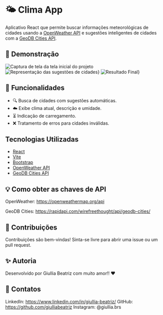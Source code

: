 # 🌤️ Clima App

Aplicativo React que permite buscar informações meteorológicas de cidades usando a [OpenWeather API](https://openweathermap.org/api) e sugestões inteligentes de cidades com a [GeoDB Cities API](https://rapidapi.com/wirefreethought/api/geodb-cities/).

## 📸 Demonstração

![Captura de tela da tela inicial do projeto](https://github.com/user-attachments/assets/34988f4d-076b-4935-9e22-c3a76f3104d2)
![Representação das sugestões de cidades}](https://github.com/user-attachments/assets/dce7a008-48f6-4c80-b6fd-bb156968b092)
![Resultado Final}](https://github.com/user-attachments/assets/62f51a9d-de76-4df3-9e99-db5dcde07566)

## 🚀 Funcionalidades

- 🔍 Busca de cidades com sugestões automáticas.
- ☁️ Exibe clima atual, descrição e umidade.
- ⏳ Indicação de carregamento.
- ❌ Tratamento de erros para cidades inválidas.

## Tecnologias Utilizadas

- [React](https://react.dev/)
- [Vite](https://vitejs.dev/)
- [Bootstrap](https://getbootstrap.com/)
- [OpenWeather API](https://openweathermap.org/api)
- [GeoDB Cities API](https://rapidapi.com/wirefreethought/api/geodb-cities/)


## 💡 Como obter as chaves de API

OpenWeather: https://openweathermap.org/api

GeoDB Cities: https://rapidapi.com/wirefreethought/api/geodb-cities/

## 🤝 Contribuições

Contribuições são bem-vindas! Sinta-se livre para abrir uma issue ou um pull request.


## ✨ Autoria
Desenvolvido por Giullia Beatriz com muito amor!! ❤️

## 📲 Contatos

LinkedIn: https://www.linkedin.com/in/giullia-beatriz/
GitHub: https://github.com/giulliabeatriz
Instagram: @giullia.brs
